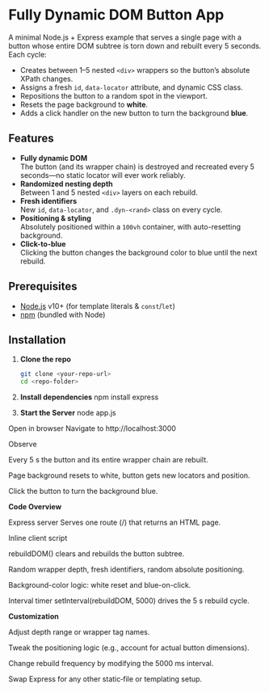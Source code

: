 # Fully Dynamic DOM Button App

A minimal Node.js + Express example that serves a single page with a button whose entire DOM subtree is torn down and rebuilt every 5 seconds. Each cycle:

- Creates between 1–5 nested `<div>` wrappers so the button’s absolute XPath changes.
- Assigns a fresh `id`, `data-locator` attribute, and dynamic CSS class.
- Repositions the button to a random spot in the viewport.
- Resets the page background to **white**.
- Adds a click handler on the new button to turn the background **blue**.

## Features

- **Fully dynamic DOM**  
  The button (and its wrapper chain) is destroyed and recreated every 5 seconds—no static locator will ever work reliably.
- **Randomized nesting depth**  
  Between 1 and 5 nested `<div>` layers on each rebuild.
- **Fresh identifiers**  
  New `id`, `data-locator`, and `.dyn-<rand>` class on every cycle.
- **Positioning & styling**  
  Absolutely positioned within a `100vh` container, with auto-resetting background.
- **Click-to-blue**  
  Clicking the button changes the background color to blue until the next rebuild.

## Prerequisites

- [Node.js](https://nodejs.org/) v10+ (for template literals & `const`/`let`)
- [npm](https://www.npmjs.com/) (bundled with Node)

## Installation

1. **Clone the repo**  
   ```bash
   git clone <your-repo-url>
   cd <repo-folder>

2. **Install dependencies**
npm install express

3. **Start the Server**
node app.js

Open in browser
Navigate to http://localhost:3000

Observe

Every 5 s the button and its entire wrapper chain are rebuilt.

Page background resets to white, button gets new locators and position.

Click the button to turn the background blue.

**Code Overview**

Express server
Serves one route (/) that returns an HTML page.

Inline client script

rebuildDOM() clears and rebuilds the button subtree.

Random wrapper depth, fresh identifiers, random absolute positioning.

Background-color logic: white reset and blue-on-click.

Interval timer
setInterval(rebuildDOM, 5000) drives the 5 s rebuild cycle.

**Customization**

Adjust depth range or wrapper tag names.

Tweak the positioning logic (e.g., account for actual button dimensions).

Change rebuild frequency by modifying the 5000 ms interval.

Swap Express for any other static‐file or templating setup.
